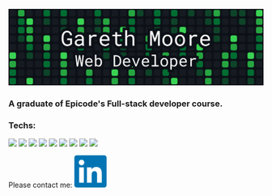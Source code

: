 ![](https://github.com/Gareth-Moore/Gareth-Moore/blob/main/Frame%2021.png)

### **A graduate of Epicode's Full-stack developer course.** 

### **Techs:**
![](https://img.shields.io/badge/JavaScript-black?logo=javascript&style=flat)
![](https://img.shields.io/badge/TypeScript-black?logo=typescript&style=flat)
![](https://img.shields.io/badge/CSS-black?logo=css3&style=flat)
![](https://img.shields.io/badge/HTML-black?logo=html5&style=flat)
![](https://img.shields.io/badge/React.js-black?logo=react&style=flat)
![](https://img.shields.io/badge/Express.js-black?logo=node.js&style=flat)
![](https://img.shields.io/badge/MongoDB-black?logo=mongodb&style=flat)
![](https://img.shields.io/badge/Bootstrap-black?logo=bootstrap&style=flat)
![](https://img.shields.io/badge/Chakra%20UI-black?logo=chakra-ui&style=flat)

Please contact me:
<a href="https://www.linkedin.com/in/gareth-moore-14a645150/">
  <img src="https://github.com/Gareth-Moore/Gareth-Moore/blob/main/LinkedIn_logo_initials.png.webp" alt="Linkedin" width="64" height="64">
</a>




